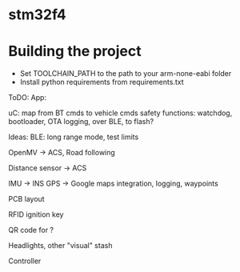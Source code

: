 # stm32f4


# Building the project
 * Set TOOLCHAIN_PATH to the path to your arm-none-eabi folder
 * Install python requirements from requirements.txt


ToDO: App:

uC: map from BT cmds to vehicle cmds safety functions: watchdog, bootloader, OTA logging, over BLE, to flash?

Ideas: BLE: long range mode, test limits

OpenMV -> ACS, Road following

Distance sensor -> ACS

IMU -> INS GPS -> Google maps integration, logging, waypoints

PCB layout

RFID ignition key

QR code for ?

Headlights, other "visual" stash

Controller
